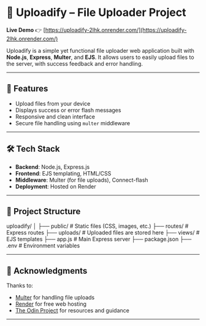 # 📁 Uploadify – File Uploader Project

**Live Demo** 👉 [https://uploadify-2lhk.onrender.com/](https://uploadify-2lhk.onrender.com/)

Uploadify is a simple yet functional file uploader web application built with **Node.js**, **Express**, **Multer**, and **EJS**. It allows users to easily upload files to the server, with success feedback and error handling.

---

## 🚀 Features

- Upload files from your device  
- Displays success or error flash messages  
- Responsive and clean interface  
- Secure file handling using `multer` middleware  

---

## 🛠️ Tech Stack

- **Backend**: Node.js, Express.js  
- **Frontend**: EJS templating, HTML/CSS  
- **Middleware**: Multer (for file uploads), Connect-flash  
- **Deployment**: Hosted on Render  

---

## 📂 Project Structure

uploadify/
│
├── public/ # Static files (CSS, images, etc.)
├── routes/ # Express routes
├── uploads/ # Uploaded files are stored here
├── views/ # EJS templates
├── app.js # Main Express server
├── package.json
├── .env # Environment variables


---

## 🤝 Acknowledgments

Thanks to:

- [Multer](https://github.com/expressjs/multer) for handling file uploads  
- [Render](https://render.com) for free web hosting  
- [The Odin Project](https://www.theodinproject.com) for resources and guidance  

---